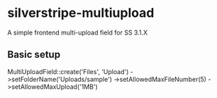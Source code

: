 silverstripe-multiupload
========================

 A simple frontend multi-upload field for SS 3.1.X

## Basic setup ##

MultiUploadField::create('Files', 'Upload')
			  ->setFolderName('Uploads/sample')
			  ->setAllowedMaxFileNumber(5)
			  ->setAllowedMaxUpload('1MB')

